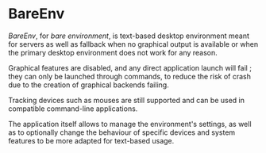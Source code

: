 # BareEnv

_BareEnv_, for _bare environment_, is text-based desktop environment meant for servers as well as fallback when no graphical output is available or when the primary desktop environment does not work for any reason.

Graphical features are disabled, and any direct application launch will fail ; they can only be launched through commands, to reduce the risk of crash due to the creation of graphical backends failing.

Tracking devices such as mouses are still supported and can be used in compatible command-line applications.

The application itself allows to manage the environment's settings, as well as to optionally change the behaviour of specific devices and system features to be more adapted for text-based usage.